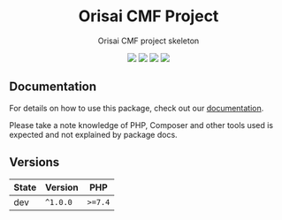 <h1 align="center">Orisai CMF Project</h1>

<p align="center">
    Orisai CMF project skeleton
</p>

<p align=center>
  <a href="https://github.com/orisai/cmf-project/actions?query=workflow%3Aci"><img src="https://github.com/orisai/cmf-project/workflows/ci/badge.svg"></a>
  <a href="https://packagist.org/packages/orisai/cmf-project"><img src="https://badgen.net/packagist/dt/orisai/cmf-project?cache=3600"></a>
  <a href="https://packagist.org/packages/orisai/cmf-project"><img src="https://badgen.net/packagist/v/orisai/cmf-project?cache=3600"></a>
  <a href="https://choosealicense.com/licenses/unlicense/"><img src="https://badgen.net/badge/license/unlicense/blue?cache=3600"></a>
<p>

## Documentation

For details on how to use this package, check out our [documentation](docs/README.md).

Please take a note knowledge of PHP, Composer and other tools used is expected and not explained by package docs.

## Versions

| State  | Version      | PHP     |
|--------|--------------|---------|
| dev    | `^1.0.0`     | `>=7.4` |
